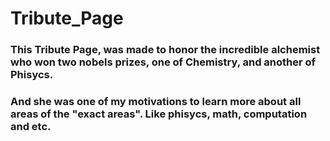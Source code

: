 # Tribute_Page

### This Tribute Page, was made to honor the incredible alchemist who won two nobels prizes, one of Chemistry, and another of Phisycs.
###  And she was one of my motivations to learn more about all areas of the "exact areas". Like phisycs, math, computation and etc.
